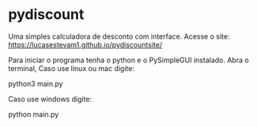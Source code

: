 # pydiscount
Uma simples calculadora de desconto com interface.
Acesse o site: https://lucasestevam1.github.io/pydiscountsite/


Para iniciar o programa tenha o python e o PySimpleGUI instalado. Abra o terminal, Caso use linux ou mac digite: 

  python3 main.py 
  
Caso use windows digite:

  python main.py
